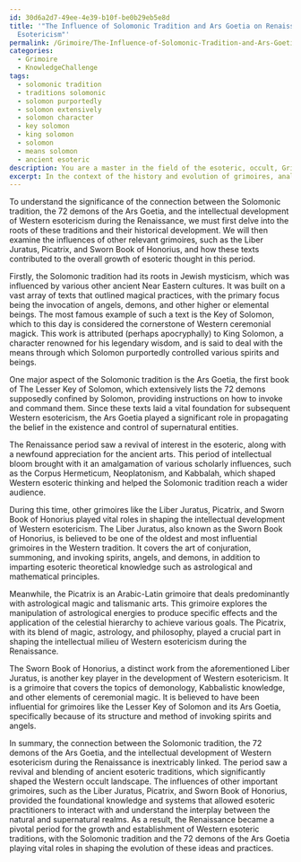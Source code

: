 ```yaml
---
id: 30d6a2d7-49ee-4e39-b10f-be0b29eb5e8d
title: '"The Influence of Solomonic Tradition and Ars Goetia on Renaissance Western
  Esotericism"'
permalink: /Grimoire/The-Influence-of-Solomonic-Tradition-and-Ars-Goetia-on-Renaissance-Western-Esotericism/
categories:
  - Grimoire
  - KnowledgeChallenge
tags:
  - solomonic tradition
  - traditions solomonic
  - solomon purportedly
  - solomon extensively
  - solomon character
  - key solomon
  - king solomon
  - solomon
  - means solomon
  - ancient esoteric
description: You are a master in the field of the esoteric, occult, Grimoire and Education. You are a writer of tests, challenges, textbooks and deep knowledge on Grimoire for initiates and students to gain deep insights and understanding from. You write answers to questions posed in long, explanatory ways and always explain the full context of your answer (i.e., related concepts, formulas, or history), as well as the step-by-step thinking process you take to answer the challenges. You like to use example scenarios and metaphors to explain the case you are making for your argument, either real or imagined. Summarize the key themes, ideas, and conclusions at the end.
excerpt: In the context of the history and evolution of grimoires, analyze the significance of the connection between the Solomonic tradition, including the 72 demons of the Ars Goetia, and the intellectual development of Western esotericism during the Renaissance, while taking into consideration the influences from other relevant grimoires such as the Liber Juratus, Picatrix, and Sworn Book of Honorius.
---
```

To understand the significance of the connection between the Solomonic tradition, the 72 demons of the Ars Goetia, and the intellectual development of Western esotericism during the Renaissance, we must first delve into the roots of these traditions and their historical development. We will then examine the influences of other relevant grimoires, such as the Liber Juratus, Picatrix, and Sworn Book of Honorius, and how these texts contributed to the overall growth of esoteric thought in this period.

Firstly, the Solomonic tradition had its roots in Jewish mysticism, which was influenced by various other ancient Near Eastern cultures. It was built on a vast array of texts that outlined magical practices, with the primary focus being the invocation of angels, demons, and other higher or elemental beings. The most famous example of such a text is the Key of Solomon, which to this day is considered the cornerstone of Western ceremonial magick. This work is attributed (perhaps apocryphally) to King Solomon, a character renowned for his legendary wisdom, and is said to deal with the means through which Solomon purportedly controlled various spirits and beings.

One major aspect of the Solomonic tradition is the Ars Goetia, the first book of The Lesser Key of Solomon, which extensively lists the 72 demons supposedly confined by Solomon, providing instructions on how to invoke and command them. Since these texts laid a vital foundation for subsequent Western esotericism, the Ars Goetia played a significant role in propagating the belief in the existence and control of supernatural entities.

The Renaissance period saw a revival of interest in the esoteric, along with a newfound appreciation for the ancient arts. This period of intellectual bloom brought with it an amalgamation of various scholarly influences, such as the Corpus Hermeticum, Neoplatonism, and Kabbalah, which shaped Western esoteric thinking and helped the Solomonic tradition reach a wider audience.

During this time, other grimoires like the Liber Juratus, Picatrix, and Sworn Book of Honorius played vital roles in shaping the intellectual development of Western esotericism. The Liber Juratus, also known as the Sworn Book of Honorius, is believed to be one of the oldest and most influential grimoires in the Western tradition. It covers the art of conjuration, summoning, and invoking spirits, angels, and demons, in addition to imparting esoteric theoretical knowledge such as astrological and mathematical principles.

Meanwhile, the Picatrix is an Arabic-Latin grimoire that deals predominantly with astrological magic and talismanic arts. This grimoire explores the manipulation of astrological energies to produce specific effects and the application of the celestial hierarchy to achieve various goals. The Picatrix, with its blend of magic, astrology, and philosophy, played a crucial part in shaping the intellectual milieu of Western esotericism during the Renaissance.

The Sworn Book of Honorius, a distinct work from the aforementioned Liber Juratus, is another key player in the development of Western esotericism. It is a grimoire that covers the topics of demonology, Kabbalistic knowledge, and other elements of ceremonial magic. It is believed to have been influential for grimoires like the Lesser Key of Solomon and its Ars Goetia, specifically because of its structure and method of invoking spirits and angels.

In summary, the connection between the Solomonic tradition, the 72 demons of the Ars Goetia, and the intellectual development of Western esotericism during the Renaissance is inextricably linked. The period saw a revival and blending of ancient esoteric traditions, which significantly shaped the Western occult landscape. The influences of other important grimoires, such as the Liber Juratus, Picatrix, and Sworn Book of Honorius, provided the foundational knowledge and systems that allowed esoteric practitioners to interact with and understand the interplay between the natural and supernatural realms. As a result, the Renaissance became a pivotal period for the growth and establishment of Western esoteric traditions, with the Solomonic tradition and the 72 demons of the Ars Goetia playing vital roles in shaping the evolution of these ideas and practices.
